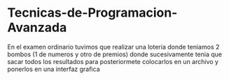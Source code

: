 # Tecnicas-de-Programacion-Avanzada

En el examen ordinario tuvimos que realizar una loteria donde teniamos 2 bombos (1 de numeros y otro de premios) donde sucesivamente tenia que sacar todos los resultados para posteriormete colocarlos en un archivo y ponerlos en una interfaz grafica
